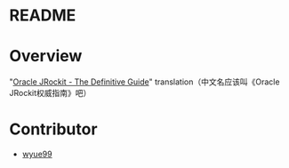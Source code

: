 README
==================================================

# Overview

"[Oracle JRockit - The Definitive Guide][1]" translation（中文名应该叫《Oracle JRockit权威指南》吧）


# Contributor

* [wyue99][2]





[1]:    http://www.amazon.com/Oracle-JRockit-The-Definitive-Guide/dp/1847198066/ref=sr_1_1?ie=UTF8&qid=1373331499&sr=8-1&keywords=oracle+jrockit+the+definitive+guide
[2]:    https://github.com/wyue99